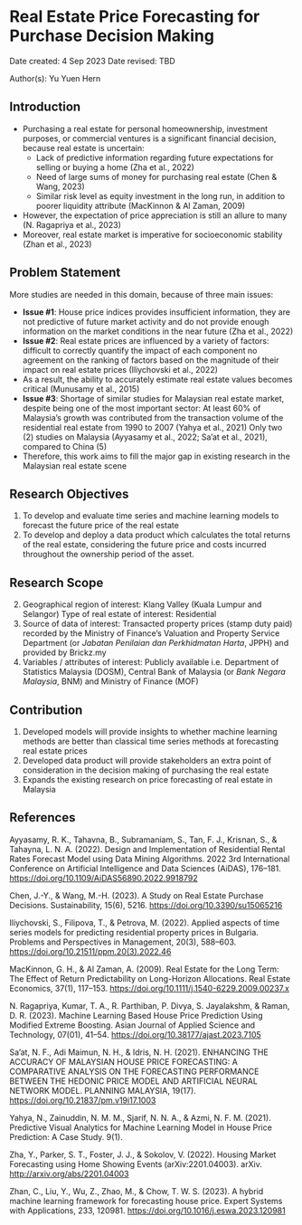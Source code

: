 # Real Estate Price Forecasting for Purchase Decision Making

Date created: 4 Sep 2023
Date revised: TBD

Author(s): Yu Yuen Hern

## Introduction
- Purchasing a real estate for personal homeownership, investment purposes, or commercial ventures is a significant financial decision, because real estate is uncertain:
    - Lack of predictive information regarding future expectations for selling or buying a home (Zha et al., 2022)
    - Need of large sums of money for purchasing real estate (Chen & Wang, 2023)
    - Similar risk level as equity investment in the long run, in addition to poorer liquidity attribute (MacKinnon & Al Zaman, 2009)
- However, the expectation of price appreciation is still an allure to many (N. Ragapriya et al., 2023)
- Moreover, real estate market is imperative for socioeconomic stability (Zhan et al., 2023)

## Problem Statement
More studies are needed in this domain, because of three main issues:
- **Issue #1**: House price indices provides insufficient information, they are not predictive of future market activity and do not provide enough information on the market conditions in the near future (Zha et al., 2022)
- **Issue #2**: Real estate prices are influenced by a variety of factors:
difficult to correctly quantify the impact of each component
no agreement on the ranking of factors based on the magnitude of their impact on real estate prices (Iliychovski et al., 2022)
- As a result, the ability to accurately estimate real estate values becomes critical (Munusamy et al., 2015)
- **Issue #3**: Shortage of similar studies for Malaysian real estate market, despite being one of the most important sector:
At least 60% of Malaysia’s growth was contributed from the transaction volume of the residential real estate from 1990 to 2007 (Yahya et al., 2021)
Only two (2) studies on Malaysia (Ayyasamy et al., 2022; Sa’at et al., 2021), compared to China (5)
- Therefore, this work aims to fill the major gap in existing research in the Malaysian real estate scene

## Research Objectives
1. To develop and evaluate time series and machine learning models to forecast the future price of the real estate
2. To develop and deploy a data product which calculates the total returns of the real estate, considering the future price and costs incurred throughout the ownership period of the asset.

## Research Scope
2. Geographical region of interest: Klang Valley (Kuala Lumpur and Selangor)
Type of real estate of interest: Residential
1. Source of data of interest: Transacted property prices (stamp duty paid) recorded by the Ministry of Finance’s Valuation and Property Service Department (or *Jabatan Penilaian dan Perkhidmatan Harta*, JPPH) and provided by Brickz.my
3. Variables / attributes of interest: Publicly available i.e. Department of Statistics Malaysia (DOSM), Central Bank of Malaysia (or *Bank Negara Malaysia*, BNM) and Ministry of Finance (MOF)

## Contribution
1. Developed models will provide insights to whether machine learning methods are better than classical time series methods at forecasting real estate prices
2. Developed data product will provide stakeholders an extra point of consideration in the decision making of purchasing the real estate
3. Expands the existing research on price forecasting of real estate in Malaysia

## References
Ayyasamy, R. K., Tahavna, B., Subramaniam, S., Tan, F. J., Krisnan, S., & Tahayna, L. N. A. (2022). Design and Implementation of Residential Rental Rates Forecast Model using Data Mining Algorithms. 2022 3rd International Conference on Artificial Intelligence and Data Sciences (AiDAS), 176–181. https://doi.org/10.1109/AiDAS56890.2022.9918792

Chen, J.-Y., & Wang, M.-H. (2023). A Study on Real Estate Purchase Decisions. Sustainability, 15(6), 5216. https://doi.org/10.3390/su15065216 

Iliychovski, S., Filipova, T., & Petrova, M. (2022). Applied aspects of time series models for predicting residential property prices in Bulgaria. Problems and Perspectives in Management, 20(3), 588–603. https://doi.org/10.21511/ppm.20(3).2022.46

MacKinnon, G. H., & Al Zaman, A. (2009). Real Estate for the Long Term: The Effect of Return Predictability on Long-Horizon Allocations. Real Estate Economics, 37(1), 117–153. https://doi.org/10.1111/j.1540-6229.2009.00237.x 

N. Ragapriya, Kumar, T. A., R. Parthiban, P. Divya, S. Jayalakshm, & Raman, D. R. (2023). Machine Learning Based House Price Prediction Using Modified Extreme Boosting. Asian Journal of Applied Science and Technology, 07(01), 41–54. https://doi.org/10.38177/ajast.2023.7105 

Sa’at, N. F., Adi Maimun, N. H., & Idris, N. H. (2021). ENHANCING THE ACCURACY OF MALAYSIAN HOUSE PRICE FORECASTING: A COMPARATIVE ANALYSIS ON THE FORECASTING PERFORMANCE BETWEEN THE HEDONIC PRICE MODEL AND ARTIFICIAL NEURAL NETWORK MODEL. PLANNING MALAYSIA, 19(17). https://doi.org/10.21837/pm.v19i17.1003

Yahya, N., Zainuddin, N. M. M., Sjarif, N. N. A., & Azmi, N. F. M. (2021). Predictive Visual Analytics for Machine Learning Model in House Price Prediction: A Case Study. 9(1).

Zha, Y., Parker, S. T., Foster, J. J., & Sokolov, V. (2022). Housing Market Forecasting using Home Showing Events (arXiv:2201.04003). arXiv. http://arxiv.org/abs/2201.04003 

Zhan, C., Liu, Y., Wu, Z., Zhao, M., & Chow, T. W. S. (2023). A hybrid machine learning framework for forecasting house price. Expert Systems with Applications, 233, 120981. https://doi.org/10.1016/j.eswa.2023.120981
